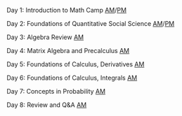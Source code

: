 Day 1: Introduction to Math Camp [AM](day1-intro.pdf)/[PM](day1-pm_software-intro.pdf)

Day 2: Foundations of Quantitative Social Science [AM](day2-am.pdf)/[PM](day2-pm_markdown-latex-vscontrol.pdf)

Day 3: Algebra Review [AM](day3-am.pdf) 

Day 4: Matrix Algebra and Precalculus [AM](day4-am.pdf) 

Day 5: Foundations of Calculus, Derivatives [AM](day5-am.pdf) 

Day 6: Foundations of Calculus, Integrals [AM](day6-am.pdf) 

Day 7: Concepts in Probability [AM](day7-am.pdf)

Day 8: Review and Q&A [AM](day8-am.pdf)
